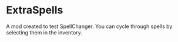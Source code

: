 # ExtraSpells

A mod created to test SpellChanger. You can cycle through spells by selecting them in the inventory.
